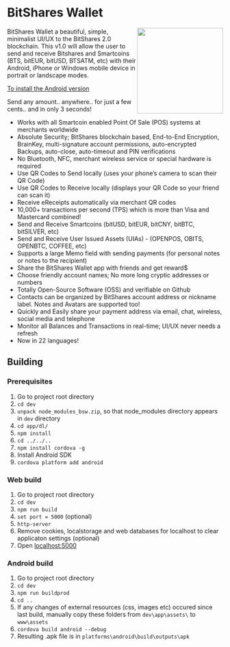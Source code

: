 # BitShares Wallet
<img src="http://i.imgur.com/9RtNJuy.png" width="200" align="right">
BitShares Wallet a beautiful, simple, minimalist UI/UX to the BitShares 2.0 blockchain. This v1.0 will allow the user to send and receive Bitshares and Smartcoins (BTS, bitEUR, bitUSD, BTSATM, etc) with their Android, iPhone or Windows mobile device in portrait or landscape modes. 

[To install the Android version](https://play.google.com/store/apps/details?id=de.bitsharesmunich.wallet "")

Send any amount.. anywhere.. for just a few cents.. and in only 3 seconds!
 
* Works with all Smartcoin enabled Point Of Sale (POS) systems at merchants worldwide 
* Absolute Security; BitShares blockchain based, End-to-End Encryption, BrainKey, multi-signature account permissions, auto-encrypted Backups, auto-close, auto-timeout and PIN verifications
* No Bluetooth, NFC, merchant wireless service or special hardware is required 
* Use QR Codes to Send locally (uses your phone’s camera to scan their QR Code)
* Use QR Codes to Receive locally (displays your QR Code so your friend can scan it) 
* Receive eReceipts automatically via merchant QR codes
* 10,000+ transactions per second (TPS) which is more than Visa and Mastercard combined! 
* Send and Receive Smartcoins (bitUSD, bitEUR, bitCNY, bitBTC, bitSILVER, etc)
* Send and Receive User Issued Assets (UIAs) - (OPENPOS, OBITS, OPENBTC, COFFEE, etc) 
* Supports a large Memo field with sending payments (for personal notes or notes to the recipient)
* Share the BitShares Wallet app with friends and get reward$
* Choose friendly account names; No more long cryptic addresses or numbers
* Totally Open-Source Software (OSS) and verifiable on Github
* Contacts can be organized by BitShares account address or nickname label. Notes and Avatars are supported too!
* Quickly and Easily share your payment address via email, chat, wireless, social media and telephone
* Monitor all Balances and Transactions in real-time; UI/UX never needs a refresh
* Now in 22 languages! 


## Building
### Prerequisites
1. Go to project root directory 
2. `cd dev`
3. `unpack node_modules_bsw.zip`, so that node_modules directory appears in `dev` directory 
4. `cd app/dl/`
5. `npm install`
6. `cd ../../..` 
7. `npm install cordova -g`
8. Install Android SDK
9. `cordova platform add android`

### Web build
1. Go to project root directory 
2. `cd dev`
3. `npm run build`
4. `set port = 5000` (optional) 
5. `http-server` 
6. Remove cookies, localstorage and web databases for localhost to clear applicaton settings (optional) 
7. Open [localhost:5000](http://localhost:5000)

### Android build
1. Go to project root directory
2. `cd dev`
3. `npm run buildprod`
4. `cd ..`
5. If any changes of external resources (css, images etc) occured since last build, manually copy these folders from `dev\app\assets\` to `www\assets` 
6. `cordova build android --debug`
7. Resulting .apk file is in `platforms\android\build\outputs\apk`

